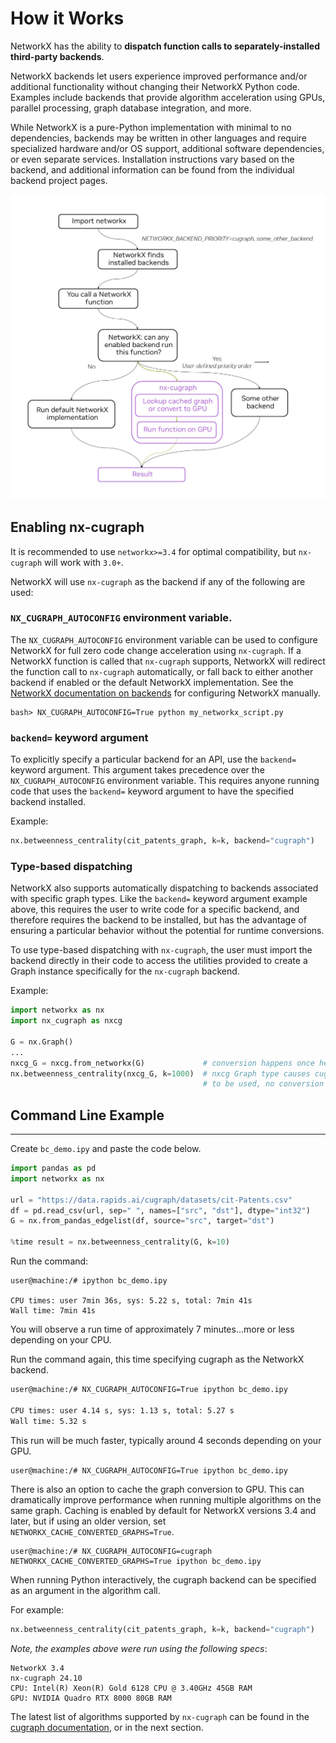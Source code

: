 # How it Works

NetworkX has the ability to **dispatch function calls to separately-installed third-party backends**.

NetworkX backends let users experience improved performance and/or additional functionality without changing their NetworkX Python code. Examples include backends that provide algorithm acceleration using GPUs, parallel processing, graph database integration, and more.

While NetworkX is a pure-Python implementation with minimal to no dependencies, backends may be written in other languages and require specialized hardware and/or OS support, additional software dependencies, or even separate services. Installation instructions vary based on the backend, and additional information can be found from the individual backend project pages.


![nxcg-execution-flow](../_static/nxcg-execution-diagram.jpg)

## Enabling nx-cugraph

It is recommended to use `networkx>=3.4` for optimal compatibility, but `nx-cugraph` will work with `3.0+`.

NetworkX will use `nx-cugraph` as the backend if any of the following are used:

### `NX_CUGRAPH_AUTOCONFIG` environment variable.

The `NX_CUGRAPH_AUTOCONFIG` environment variable can be used to configure NetworkX for full zero code change acceleration using `nx-cugraph`.  If a NetworkX function is called that `nx-cugraph` supports, NetworkX will redirect the function call to `nx-cugraph` automatically, or fall back to either another backend if enabled or the default NetworkX implementation. See the [NetworkX documentation on backends](https://networkx.org/documentation/stable/reference/backends.html) for configuring NetworkX manually.

```
bash> NX_CUGRAPH_AUTOCONFIG=True python my_networkx_script.py
```

### `backend=` keyword argument

To explicitly specify a particular backend for an API, use the `backend=`
keyword argument. This argument takes precedence over the
`NX_CUGRAPH_AUTOCONFIG` environment variable. This requires anyone
running code that uses the `backend=` keyword argument to have the specified
backend installed.

Example:
```python
nx.betweenness_centrality(cit_patents_graph, k=k, backend="cugraph")
```

### Type-based dispatching

NetworkX also supports automatically dispatching to backends associated with
specific graph types. Like the `backend=` keyword argument example above, this
requires the user to write code for a specific backend, and therefore requires
the backend to be installed, but has the advantage of ensuring a particular
behavior without the potential for runtime conversions.

To use type-based dispatching with `nx-cugraph`, the user must import the backend
directly in their code to access the utilities provided to create a Graph
instance specifically for the `nx-cugraph` backend.

Example:
```python
import networkx as nx
import nx_cugraph as nxcg

G = nx.Graph()
...
nxcg_G = nxcg.from_networkx(G)             # conversion happens once here
nx.betweenness_centrality(nxcg_G, k=1000)  # nxcg Graph type causes cugraph backend
                                           # to be used, no conversion necessary
```

## Command Line Example

---

Create `bc_demo.ipy` and paste the code below.

```python
import pandas as pd
import networkx as nx

url = "https://data.rapids.ai/cugraph/datasets/cit-Patents.csv"
df = pd.read_csv(url, sep=" ", names=["src", "dst"], dtype="int32")
G = nx.from_pandas_edgelist(df, source="src", target="dst")

%time result = nx.betweenness_centrality(G, k=10)
```
Run the command:
```
user@machine:/# ipython bc_demo.ipy

CPU times: user 7min 36s, sys: 5.22 s, total: 7min 41s
Wall time: 7min 41s
```

You will observe a run time of approximately 7 minutes...more or less depending on your CPU.

Run the command again, this time specifying cugraph as the NetworkX backend.
```bash
user@machine:/# NX_CUGRAPH_AUTOCONFIG=True ipython bc_demo.ipy

CPU times: user 4.14 s, sys: 1.13 s, total: 5.27 s
Wall time: 5.32 s
```
This run will be much faster, typically around 4 seconds depending on your GPU.
```bash
user@machine:/# NX_CUGRAPH_AUTOCONFIG=True ipython bc_demo.ipy
```
There is also an option to cache the graph conversion to GPU. This can dramatically improve performance when running multiple algorithms on the same graph. Caching is enabled by default for NetworkX versions 3.4 and later, but if using an older version, set `NETWORKX_CACHE_CONVERTED_GRAPHS=True`.
```
user@machine:/# NX_CUGRAPH_AUTOCONFIG=cugraph NETWORKX_CACHE_CONVERTED_GRAPHS=True ipython bc_demo.ipy
```

When running Python interactively, the cugraph backend can be specified as an argument in the algorithm call.

For example:
```python
nx.betweenness_centrality(cit_patents_graph, k=k, backend="cugraph")
```

*Note, the examples above were run using the following specs*:
```{note}
NetworkX 3.4
nx-cugraph 24.10
CPU: Intel(R) Xeon(R) Gold 6128 CPU @ 3.40GHz 45GB RAM
GPU: NVIDIA Quadro RTX 8000 80GB RAM
```

The latest list of algorithms supported by `nx-cugraph` can be found in the [cugraph documentation](https://github.com/rapidsai/cugraph/blob/HEAD/python/nx-cugraph/README.md#algorithms), or in the next section.

